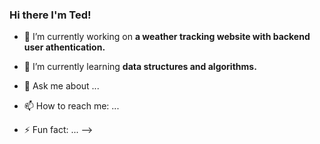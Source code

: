 ### Hi there I'm Ted!

- 🔭 I’m currently working on **a weather tracking website with backend user athentication.**

- 🌱 I’m currently learning **data structures and algorithms.**

- 💬 Ask me about ...
- 📫 How to reach me: ...
- ⚡ Fun fact: ...
-->
